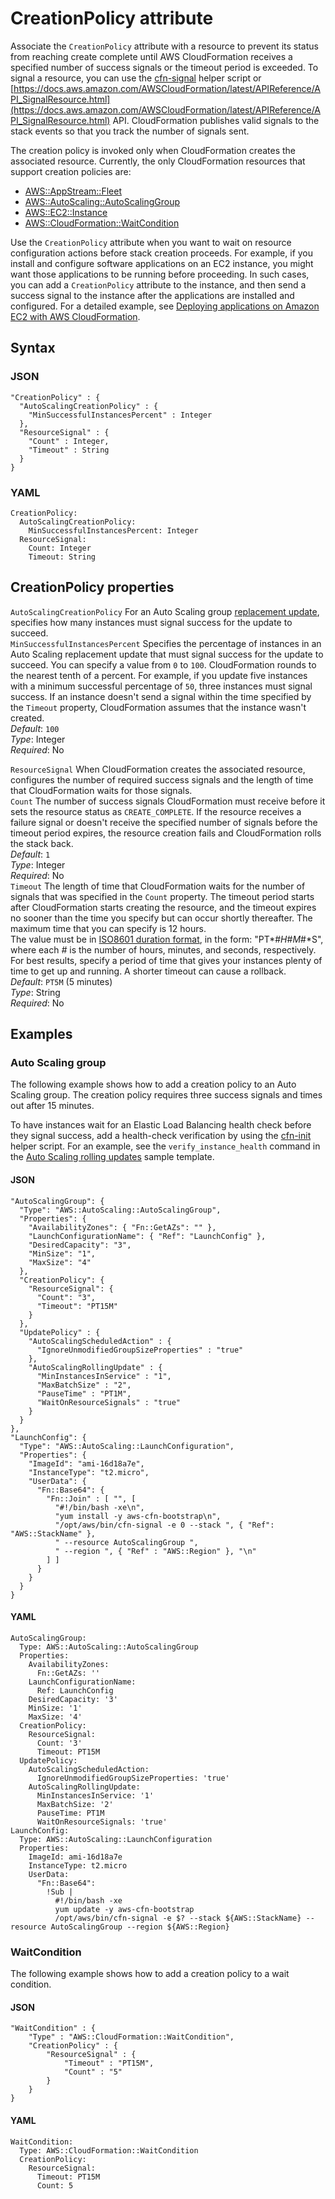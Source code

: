 # CreationPolicy attribute<a name="aws-attribute-creationpolicy"></a>

Associate the `CreationPolicy` attribute with a resource to prevent its status from reaching create complete until AWS CloudFormation receives a specified number of success signals or the timeout period is exceeded\. To signal a resource, you can use the [cfn\-signal](cfn-signal.md) helper script or [https://docs.aws.amazon.com/AWSCloudFormation/latest/APIReference/API_SignalResource.html](https://docs.aws.amazon.com/AWSCloudFormation/latest/APIReference/API_SignalResource.html) API\. CloudFormation publishes valid signals to the stack events so that you track the number of signals sent\.

The creation policy is invoked only when CloudFormation creates the associated resource\. Currently, the only CloudFormation resources that support creation policies are:
+ [AWS::AppStream::Fleet](https://docs.aws.amazon.com/AWSCloudFormation/latest/UserGuide/aws-resource-appstream-fleet.html)
+ [AWS::AutoScaling::AutoScalingGroup](https://docs.aws.amazon.com/AWSCloudFormation/latest/UserGuide/aws-properties-as-group.html)
+ [AWS::EC2::Instance](https://docs.aws.amazon.com/AWSCloudFormation/latest/UserGuide/aws-properties-ec2-instance.html)
+ [AWS::CloudFormation::WaitCondition](https://docs.aws.amazon.com/AWSCloudFormation/latest/UserGuide/aws-properties-waitcondition.html)

Use the `CreationPolicy` attribute when you want to wait on resource configuration actions before stack creation proceeds\. For example, if you install and configure software applications on an EC2 instance, you might want those applications to be running before proceeding\. In such cases, you can add a `CreationPolicy` attribute to the instance, and then send a success signal to the instance after the applications are installed and configured\. For a detailed example, see [Deploying applications on Amazon EC2 with AWS CloudFormation](deploying.applications.md)\.

## Syntax<a name="w10335ab1c33c23b7c11"></a>

### JSON<a name="aws-attribute-creationpolicy-syntax.json"></a>

```
"CreationPolicy" : {
  "AutoScalingCreationPolicy" : {
    "MinSuccessfulInstancesPercent" : Integer
  },
  "ResourceSignal" : {    
    "Count" : Integer,
    "Timeout" : String
  }
}
```

### YAML<a name="aws-attribute-creationpolicy-syntax.yaml"></a>

```
CreationPolicy:
  AutoScalingCreationPolicy:
    MinSuccessfulInstancesPercent: Integer
  ResourceSignal:    
    Count: Integer
    Timeout: String
```

## CreationPolicy properties<a name="cfn-attributes-creationpolicy-properties"></a>

`AutoScalingCreationPolicy`  <a name="cfn-attributes-creationpolicy-autoscalingcreationpolicy"></a>
For an Auto Scaling group [replacement update](aws-attribute-updatepolicy.md#cfn-attributes-updatepolicy-replacingupdate), specifies how many instances must signal success for the update to succeed\.    
`MinSuccessfulInstancesPercent`  <a name="cfn-attributes-creationpolicy-autoscalingcreationpolicy-minsuccessfulinstancespercent"></a>
Specifies the percentage of instances in an Auto Scaling replacement update that must signal success for the update to succeed\. You can specify a value from `0` to `100`\. CloudFormation rounds to the nearest tenth of a percent\. For example, if you update five instances with a minimum successful percentage of `50`, three instances must signal success\. If an instance doesn't send a signal within the time specified by the `Timeout` property, CloudFormation assumes that the instance wasn't created\.  
*Default*: `100`  
*Type*: Integer  
*Required*: No

`ResourceSignal`  <a name="cfn-attributes-creationpolicy-resourcesignal"></a>
When CloudFormation creates the associated resource, configures the number of required success signals and the length of time that CloudFormation waits for those signals\.    
`Count`  <a name="cfn-attributes-creationpolicy-resourcesignal-count"></a>
The number of success signals CloudFormation must receive before it sets the resource status as `CREATE_COMPLETE`\. If the resource receives a failure signal or doesn't receive the specified number of signals before the timeout period expires, the resource creation fails and CloudFormation rolls the stack back\.  
*Default*: `1`  
*Type*: Integer  
*Required*: No  
`Timeout`  <a name="cfn-attributes-creationpolicy-resourcesignal-timeout"></a>
The length of time that CloudFormation waits for the number of signals that was specified in the `Count` property\. The timeout period starts after CloudFormation starts creating the resource, and the timeout expires no sooner than the time you specify but can occur shortly thereafter\. The maximum time that you can specify is 12 hours\.  
The value must be in [ISO8601 duration format](http://en.wikipedia.org/wiki/ISO_8601#Durations), in the form: "PT*\#*H*\#*M*\#*S", where each *\#* is the number of hours, minutes, and seconds, respectively\. For best results, specify a period of time that gives your instances plenty of time to get up and running\. A shorter timeout can cause a rollback\.  
*Default*: `PT5M` \(5 minutes\)  
*Type*: String  
*Required*: No

## Examples<a name="w10335ab1c33c23b7c15"></a>

### Auto Scaling group<a name="w10335ab1c33c23b7c15b3"></a>

The following example shows how to add a creation policy to an Auto Scaling group\. The creation policy requires three success signals and times out after 15 minutes\.

To have instances wait for an Elastic Load Balancing health check before they signal success, add a health\-check verification by using the [cfn\-init](https://docs.aws.amazon.com/AWSCloudFormation/latest/UserGuide/cfn-init.html) helper script\. For an example, see the `verify_instance_health` command in the [Auto Scaling rolling updates](https://github.com/awslabs/aws-cloudformation-templates/blob/master/aws/services/AutoScaling/AutoScalingRollingUpdates.yaml) sample template\.

#### JSON<a name="aws-attribute-creationpolicy-example-1.json"></a>

```
"AutoScalingGroup": {
  "Type": "AWS::AutoScaling::AutoScalingGroup",
  "Properties": {
    "AvailabilityZones": { "Fn::GetAZs": "" },
    "LaunchConfigurationName": { "Ref": "LaunchConfig" },
    "DesiredCapacity": "3",
    "MinSize": "1",
    "MaxSize": "4"
  },
  "CreationPolicy": {
    "ResourceSignal": {
      "Count": "3",
      "Timeout": "PT15M"
    }
  },
  "UpdatePolicy" : {
    "AutoScalingScheduledAction" : {
      "IgnoreUnmodifiedGroupSizeProperties" : "true"
    },
    "AutoScalingRollingUpdate" : {
      "MinInstancesInService" : "1",
      "MaxBatchSize" : "2",
      "PauseTime" : "PT1M",
      "WaitOnResourceSignals" : "true"
    }
  }
},
"LaunchConfig": {
  "Type": "AWS::AutoScaling::LaunchConfiguration",
  "Properties": {
    "ImageId": "ami-16d18a7e",
    "InstanceType": "t2.micro",
    "UserData": {
      "Fn::Base64": {
        "Fn::Join" : [ "", [
          "#!/bin/bash -xe\n",
          "yum install -y aws-cfn-bootstrap\n",
          "/opt/aws/bin/cfn-signal -e 0 --stack ", { "Ref": "AWS::StackName" },
          " --resource AutoScalingGroup ",
          " --region ", { "Ref" : "AWS::Region" }, "\n"
        ] ]
      }
    }
  }
}
```

#### YAML<a name="aws-attribute-creationpolicy-example-1.yaml"></a>

```
AutoScalingGroup:
  Type: AWS::AutoScaling::AutoScalingGroup
  Properties:
    AvailabilityZones:
      Fn::GetAZs: ''
    LaunchConfigurationName:
      Ref: LaunchConfig
    DesiredCapacity: '3'
    MinSize: '1'
    MaxSize: '4'
  CreationPolicy:
    ResourceSignal:
      Count: '3'
      Timeout: PT15M
  UpdatePolicy:
    AutoScalingScheduledAction:
      IgnoreUnmodifiedGroupSizeProperties: 'true'
    AutoScalingRollingUpdate:
      MinInstancesInService: '1'
      MaxBatchSize: '2'
      PauseTime: PT1M
      WaitOnResourceSignals: 'true'
LaunchConfig:
  Type: AWS::AutoScaling::LaunchConfiguration
  Properties:
    ImageId: ami-16d18a7e
    InstanceType: t2.micro
    UserData:
      "Fn::Base64":
        !Sub |
          #!/bin/bash -xe
          yum update -y aws-cfn-bootstrap
          /opt/aws/bin/cfn-signal -e $? --stack ${AWS::StackName} --resource AutoScalingGroup --region ${AWS::Region}
```

### WaitCondition<a name="w10335ab1c33c23b7c15b5"></a>

The following example shows how to add a creation policy to a wait condition\.

#### JSON<a name="aws-attribute-creationpolicy-example-2.json"></a>

```
"WaitCondition" : {
    "Type" : "AWS::CloudFormation::WaitCondition",
    "CreationPolicy" : {
        "ResourceSignal" : {
            "Timeout" : "PT15M",
            "Count" : "5"
        }
    }
}
```

#### YAML<a name="aws-attribute-creationpolicy-example-2.yaml"></a>

```
WaitCondition:
  Type: AWS::CloudFormation::WaitCondition
  CreationPolicy:
    ResourceSignal:
      Timeout: PT15M
      Count: 5
```